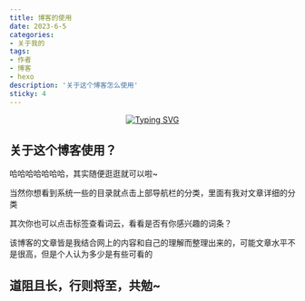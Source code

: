 ```yaml
---
title: 博客的使用
date: 2023-6-5
categories: 
- 关于我的
tags: 
- 作者
- 博客
- hexo
description: '关于这个博客怎么使用'
sticky: 4
---
```

<div align="center">
  <!-- dynamic typing effect 动态打字效果 -->
  <div align="center">
    <a href="https://nobitayuan.github.io/">
      <img src="https://readme-typing-svg.demolab.com?font=Fira+Code&pause=1000&width=435&lines=道阻且长 行则将至;袁同学祝您今天生活愉快!&center=true&size=27" alt="Typing SVG" />
    </a>
  </div>
</div>

## 关于这个博客使用？

哈哈哈哈哈哈哈，其实随便逛逛就可以啦~

当然你想看到系统一些的目录就点击上部导航栏的分类，里面有我对文章详细的分类

其次你也可以点击标签查看词云，看看是否有你感兴趣的词条？

该博客的文章皆是我结合网上的内容和自己的理解而整理出来的，可能文章水平不是很高，但是个人认为多少是有些可看的

## 道阻且长，行则将至，共勉~
